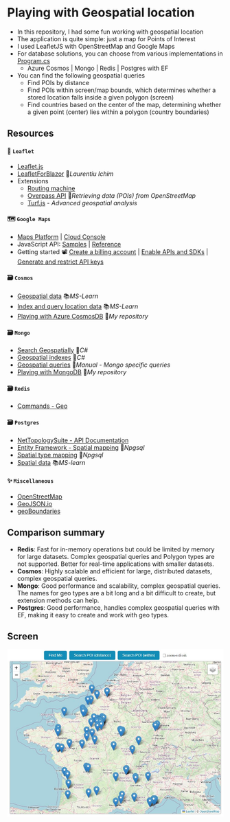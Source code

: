# Playing with Geospatial location

- In this repository, I had some fun working with geospatial location
- The application is quite simple: just a map for Points of Interest
- I used LeafletJS with OpenStreetMap and Google Maps
- For database solutions, you can choose from various implementations in [Program.cs](GeospatialWeb/Program.cs)
  - Azure Cosmos | Mongo | Redis | Postgres with EF
- You can find the following geospatial queries
  - Find POIs by distance
  - Find POIs within screen/map bounds, which determines whether a stored location falls inside a given polygon (screen)
  - Find countries based on the center of the map, determining whether a given point (center) lies within a polygon (country boundaries)


## Resources

#### 🍃 `Leaflet`

- [Leaflet.js](https://leafletjs.com)
- [LeafletForBlazor](https://github.com/ichim/LeafletForBlazor-NuGet) 👤*Laurentiu Ichim*
- Extensions
  - [Routing machine](https://www.liedman.net/leaflet-routing-machine)
  - [Overpass API](https://overpass-turbo.eu) 📓*Retrieving data (POIs) from OpenStreetMap*
  - [Turf.js](https://turfjs.org) - *Advanced geospatial analysis*

#### 🗺️ `Google Maps`

- [Maps Platform](https://developers.google.com/maps) | [Cloud Console](https://console.cloud.google.com/google/maps-apis)
- JavaScript API: [Samples](https://developers.google.com/maps/documentation/javascript/examples) | [Reference](https://developers.google.com/maps/documentation/javascript/reference)
- Getting started 📽️ [Create a billing account](https://youtu.be/uINleRduCWM?list=PL2rFahu9sLJ0yio9sC7BclL4a9r76ygHi) | [Enable APIs and SDKs](https://youtu.be/n1UorU1PALk?list=PL2rFahu9sLJ0yio9sC7BclL4a9r76ygHi) | [Generate and restrict API keys](https://youtu.be/2_HZObVbe-g?list=PL2rFahu9sLJ0yio9sC7BclL4a9r76ygHi)

#### 🗃️ `Cosmos`

- [Geospatial data](https://learn.microsoft.com/en-us/azure/cosmos-db/nosql/query/geospatial) 📚*MS-Learn*
- [Index and query location data](https://learn.microsoft.com/en-us/azure/cosmos-db/nosql/how-to-geospatial-index-query) 📚*MS-Learn*
- [Playing with Azure CosmosDB](https://github.com/19balazs86/AzureCosmosDB) 👤*My repository*

#### 🗃️ `Mongo`

- [Search Geospatially](https://www.mongodb.com/docs/drivers/csharp/current/fundamentals/geo) 📓*C#*
- [Geospatial indexes](https://www.mongodb.com/docs/drivers/csharp/current/fundamentals/indexes/#geospatial-indexes) 📓*C#*
- [Geospatial queries](https://www.mongodb.com/docs/manual/geospatial-queries) 📓*Manual - Mongo specific queries*
- [Playing with MongoDB](https://github.com/19balazs86/PlayingWithMongoDB) 👤*My repository*

#### 🗃️ `Redis`

- [Commands - Geo](https://redis.io/docs/latest/commands/?group=geo)

#### 🗃️ `Postgres`

- [NetTopologySuite - API Documentation](https://nettopologysuite.github.io/NetTopologySuite/api/NetTopologySuite.html)
- [Entity Framework - Spatial mapping](https://www.npgsql.org/efcore/mapping/nts.html) 📓*Npgsql*
- [Spatial type mapping](https://www.npgsql.org/doc/types/nts.html) 📓*Npgsql*
- [Spatial data](https://learn.microsoft.com/en-us/ef/core/modeling/spatial) 📚*MS-learn*

#### ✨ `Miscellaneous`

- [OpenStreetMap](https://www.openstreetmap.org)
- [GeoJSON.io](https://geojson.io)
- [geoBoundaries](https://www.geoboundaries.org/index.html)

## Comparison summary
- **Redis**: Fast for in-memory operations but could be limited by memory for large datasets. Complex geospatial queries and Polygon types are not supported. Better for real-time applications with smaller datasets.
- **Cosmos**: Highly scalable and efficient for large, distributed datasets, complex geospatial queries.
- **Mongo**: Good performance and scalability, complex geospatial queries. The names for geo types are a bit long and a bit difficult to create, but extension methods can help.
- **Postgres**: Good performance, handles complex geospatial queries with EF, making it easy to create and work with geo types.

## Screen

![Screen](Screen.JPG)
